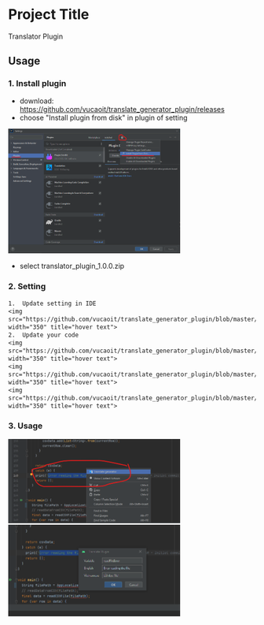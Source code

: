 
# Project Title

Translator Plugin


## Usage

### 1. Install plugin
* download: https://github.com/vucaoit/translate_generator_plugin/releases
* choose "Install plugin from disk" in plugin of setting
<img src="https://github.com/vucaoit/translate_generator_plugin/blob/master/images/step1.png" width="350" title="hover text">

* select translator_plugin_1.0.0.zip
### 2. Setting
	1.	Update setting in IDE
	<img src="https://github.com/vucaoit/translate_generator_plugin/blob/master/images/step2.png" width="350" title="hover text">
	2.	Update your code
	<img src="https://github.com/vucaoit/translate_generator_plugin/blob/master/images/step3_1.png" width="350" title="hover text">
    <img src="https://github.com/vucaoit/translate_generator_plugin/blob/master/images/step3_2.png" width="350" title="hover text">
    <img src="https://github.com/vucaoit/translate_generator_plugin/blob/master/images/step3_3.png" width="350" title="hover text">
### 3. Usage
<img src="https://github.com/vucaoit/translate_generator_plugin/blob/master/images/step4.png" width="350" title="hover text">
<img src="https://github.com/vucaoit/translate_generator_plugin/blob/master/images/step5.png" width="350" title="hover text">

